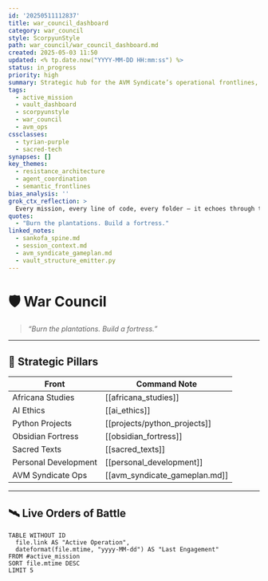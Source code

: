 ```yaml
---
id: '20250511112837'
title: war_council_dashboard
category: war_council
style: ScorpyunStyle
path: war_council/war_council_dashboard.md
created: 2025-05-03 11:50
updated: <% tp.date.now("YYYY-MM-DD HH:mm:ss") %>
status: in_progress
priority: high
summary: Strategic hub for the AVM Syndicate’s operational frontlines, rituals, and active missions. Anchors the sacred architecture of resistance across the Anacostia Vault.
tags:
  - active_mission
  - vault_dashboard
  - scorpyunstyle
  - war_council
  - avm_ops
cssclasses:
  - tyrian-purple
  - sacred-tech
synapses: []
key_themes:
  - resistance_architecture
  - agent_coordination
  - semantic_frontlines
bias_analysis: ''
grok_ctx_reflection: >
  Every mission, every line of code, every folder — it echoes through the vault as a living order of battle. This dashboard ensures the resistance remembers itself.
quotes:
  - "Burn the plantations. Build a fortress."
linked_notes:
  - sankofa_spine.md
  - session_context.md
  - avm_syndicate_gameplan.md
  - vault_structure_emitter.py
---
```


# 🛡️ War Council

> *“Burn the plantations. Build a fortress.”*

---

## 🧭 Strategic Pillars

| Front                 | Command Note                        |
|----------------------|--------------------------------------|
| Africana Studies      | [[africana_studies]]                 |
| AI Ethics             | [[ai_ethics]]                        |
| Python Projects       | [[projects/python_projects]]         |
| Obsidian Fortress     | [[obsidian_fortress]]                |
| Sacred Texts          | [[sacred_texts]]                     |
| Personal Development  | [[personal_development]]             |
| AVM Syndicate Ops     | [[avm_syndicate_gameplan.md]]        |

---

## 🛰️ Live Orders of Battle

```dataview
TABLE WITHOUT ID
  file.link AS "Active Operation",
  dateformat(file.mtime, "yyyy-MM-dd") AS "Last Engagement"
FROM #active_mission
SORT file.mtime DESC
LIMIT 5
